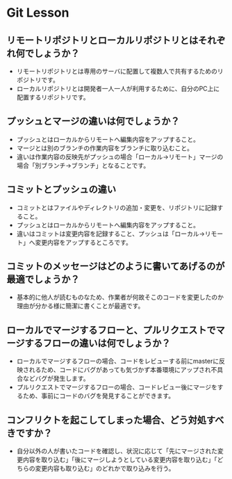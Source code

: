 # Git Lesson

## リモートリポジトリとローカルリポジトリとはそれぞれ何でしょうか？
- リモートリポジトリとは専用のサーバに配置して複数人で共有するためのリポジトリです。
- ローカルリポジトリとは開発者一人一人が利用するために、自分のPC上に配置するリポジトリです。


## プッシュとマージの違いは何でしょうか？
- プッシュとはローカルからリモートへ編集内容をアップすること。
- マージとは別のブランチの作業内容をブランチに取り込むこと。
- 違いは作業内容の反映先がプッシュの場合「ローカル→リモート」マージの場合「別ブランチ→ブランチ」となることです。


## コミットとプッシュの違い
- コミットとはファイルやディレクトリの追加・変更を、リポジトリに記録すること。
- プッシュとはローカルからリモートへ編集内容をアップすること。
- 違いはコミットは変更内容を記録すること、プッシュは「ローカル→リモート」へ変更内容をアップするところです。

## コミットのメッセージはどのように書いてあげるのが最適でしょうか？
- 基本的に他人が読むものなため、作業者が何故そこのコードを変更したのか理由が分かる様に簡潔に書くことが最適です。


## ローカルでマージするフローと、プルリクエストでマージするフローの違いは何でしょうか？
- ローカルでマージするフローの場合、コードをレビューする前にmasterに反映されるため、コードにバグがあっても気づかず本番環境にアップされ不具合などバグが発生します。
- プルリクエストでマージするフローの場合、コードレビュー後にマージをするため、事前にコードのバグを発見することができます。


## コンフリクトを起こしてしまった場合、どう対処すべきですか？
- 自分以外の人が書いたコードを確認し、状況に応じて「先にマージされた変更内容を取り込む」「後にマージしようとしている変更内容を取り込む」「どちらの変更内容も取り込む」のどれかで取り込みを行う。
